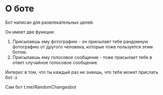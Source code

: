 # О боте

Бот написан для развлекательных целей. 

Он имеет две функции:
1. Присылаешь ему фотографию - он присылает тебе рандомную фотографию от другого человека, которые тоже пользуется этим ботом.
2. Присылаешь ему голосовое сообщение - тоже присылает тебе в ответ случайное голосовое сообщение.

Интерес в том, что ты каждый раз не знаешь, что тебе может прислать бот :з


Сам бот t.me/RandomChangesbot
